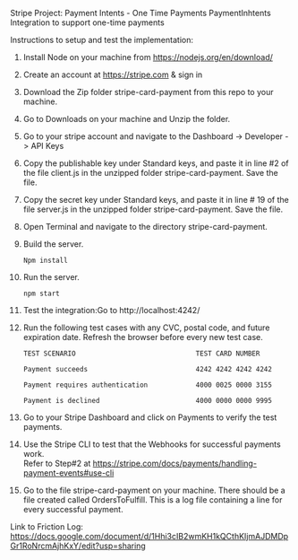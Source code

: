 Stripe Project: Payment Intents - One Time Payments	
PaymentInhtents Integration to support one-time payments	
	
Instructions to setup and test the implementation:	

1. Install Node on your machine from https://nodejs.org/en/download/	
	
2. Create an account at https://stripe.com & sign in	
	
3. Download the Zip folder stripe-card-payment from this repo to your machine.	
	
4. Go to Downloads on your machine and Unzip the folder.	

5. Go to your stripe account and navigate to the Dashboard -> Developer -> API Keys

6. Copy the publishable key under Standard keys, and paste it in line #2 of the file client.js in the unzipped folder stripe-card-payment. Save the file.

7. Copy the secret key under Standard keys, and paste it in line # 19 of the file server.js in the unzipped folder stripe-card-payment. Save the file.

8. Open Terminal and navigate to the directory  stripe-card-payment.
            
9. Build the server.

    `Npm install`	

10. Run the server.

    `npm start`	

11. Test the integration:Go to http://localhost:4242/	
	
12. Run the following test cases with any CVC, postal code, and future expiration date. Refresh the browser before every new test case.	

        TEST SCENARIO                              TEST CARD NUMBER
	
        Payment succeeds                           4242 4242 4242 4242
	
        Payment requires authentication            4000 0025 0000 3155	
	
        Payment is declined                        4000 0000 0000 9995	
	
	
13. Go to your Stripe Dashboard and click on Payments to verify the test payments.	
	
14. Use the Stripe CLI to test that the Webhooks for successful payments work.	
       Refer to Step#2 at https://stripe.com/docs/payments/handling-payment-events#use-cli	
	
15. Go to the file stripe-card-payment on your machine. There should be a file created called OrdersToFulfill. This is a log file containing a line for every successful payment.	


Link to Friction Log: https://docs.google.com/document/d/1Hhi3cIB2wmKH1kQCthKIjmAJDMDpGr1RoNrcmAjhKxY/edit?usp=sharing
